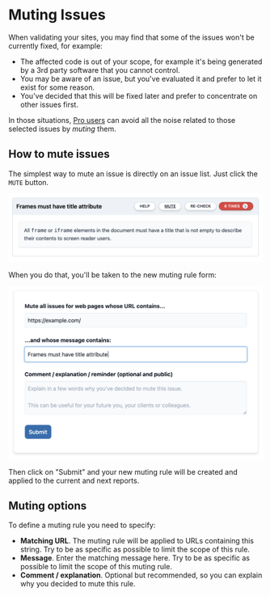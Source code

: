 # Muting Issues

When validating your sites, you may find that some of the issues won't be currently fixed, for example:

* The affected code is out of your scope, for example it's being generated by a 3rd party software that you cannot control.
* You may be aware of an issue, but you've evaluated it and prefer to let it exist for some reason.
* You've decided that this will be fixed later and prefer to concentrate on other issues first.

In those situations, <a href="https://rocketvalidator.com/pricing/pro">Pro users</a> can avoid all the noise related to those selected issues by <i>muting</i> them.

## How to mute issues

The simplest way to mute an issue is directly on an issue list. Just click the `MUTE` button.

![Muting button next to an issue](/img/muting/muting-from-issue.png)

When you do that, you'll be taken to the new muting rule form:

![Muting rule form](/img/muting/muting-form.png)

Then click on "Submit" and your new muting rule will be created and applied to the current and next reports.

## Muting options

To define a muting rule you need to specify:

* **Matching URL**. The muting rule will be applied to URLs containing this string. Try to be as specific as possible to limit the scope of this rule.
* **Message**. Enter the matching message here. Try to be as specific as possible to limit the scope of this muting rule.
* **Comment / explanation**. Optional but recommended, so you can explain why you decided to mute this rule.

